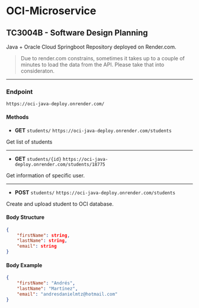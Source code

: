 # OCI-Microservice 

## TC3004B - Software Design Planning

Java + Oracle Cloud Springboot Repository deployed on Render.com.

> Due to render.com constrains, sometimes it takes up to a couple of minutes to load the data from the API. Please take that into consideraton.

---

### Endpoint

`https://oci-java-deploy.onrender.com/`

#### Methods

- **GET** `students/`
`https://oci-java-deploy.onrender.com/students`

Get list of students

---

- **GET** `students/{id}`
`https://oci-java-deploy.onrender.com/students/18775`

Get information of specific user.

---

- **POST** `students/`
`https://oci-java-deploy.onrender.com/students`

Create and upload student to OCI database.

#### Body Structure

```json
{
    "firstName": string,
    "lastName": string,
    "email": string
}
```

#### Body Example

```json
{
    "firstName": "Andrés",
    "lastName": "Martínez",
    "email": "andresdanielmtz@hotmail.com"
}
```
